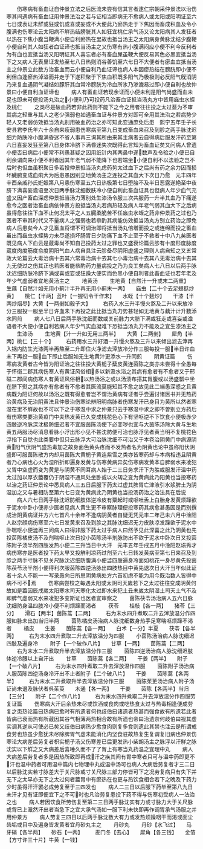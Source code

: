 <!-- { "loadSidebar": true } -->
　　伤寒病有畜血证自仲景立法之后医流未尝有信其言者逮仁宗朝采仲景法以治伤寒其间遇病有畜血证用仲景法治之若与证相当即病无不愈病人或太阳或阳明证至六七日或表证未觧或狂或饥或喜或妄或不大便此乃瘀热走于下焦因而畜成积血及令小腹满也伤寒论云太阳病不觧热结膀胱其人如狂宜桃仁承气汤又论太阳病其人发狂者以热在下焦小腹当鞕满小便自利瘀热在里故也抵当汤主之太阳病身黄脉沈结少腹鞕小便自利其人如狂者血证谛也抵当汤主之又伤寒有热小腹满闷应小便不利今反利者为有血也宜抵当汤又阳明证其人喜忘者必有畜血屎虽鞕大便反易其色必黑宜抵当汤下之又病人无表里证发热至七八日热则消谷善饥至六七日不大便者有瘀血宜抵当汤主之仲景立此数方治畜血而云小便自利乃血证谛也病人本因瘀热结在膀胱即小便不利但血逢瘀热淖溢而并走于下遂积聚于下焦血积既多阳气乃极极则必反阳气旣消阴乃来复血遇阴气凝结如豚肝其血常冷膀胱为冷血所氷乃渗漉易过即小便自利也故仲景曰小便自利血证谛也
　　病人有畜血证若现余证而小便未利是阳气尚盛而血未足也即未可便投汤丸治之小便利乃可投药凡治畜血证抵当汤丸方中皆用蝱虫水蛭及桃仁
　　之类尽是破血药若非此药则不能下之今之用者往往投之太过葢为不审其病之轻重与其人之老少强弱也如遇畜血证与仲景方对即可全用其法治之若病势少轻人又老弱仿效抵当汤丸别用破血药治之亦可知此变通庶免后患　熙宁五年壬子长安县君李氏年六十余自来瘦弱患伤寒病至第九日变成畜血来召及到胗之两手脉沈迟细力防肤冷小腹满昏迷不省人事再三询其所由来其主病者云自得病后服发汗药至第六日喜妄发狂至第八日身体冷脐下满昏迷失次既得此言知为畜血证矣又问病人曾遗小便否曰病后小便常不利愚甚疑之因用纸针内其两鼻中遂数声及令验之小便已自利余谓向来小便不利者因其年老气弱不能降下也若端坐小便自利不以法验之岂不后时也但血虽积聚日多若投仲景抵当汤丸虑药势太过血下之后尚有药之余力因而损坏臓腑变成血痢大为后患愚因别立地黄汤主之连投之其血大下次日乃愈　元丰四年辛酉亲戚孙氏姙娠第八月患伤寒至五六日热极第七日堕胎不及半日恶露遂絶至中夜脐下满喜妄谵语至次日两手脉沈细数肤冷小便自利此畜血证具也但病人年少血气充盛又因产畜血深虑仲景抵当汤力薄别处生漆汤令服三次共服药一升半其血乃下痛遂愈今之医者治畜血病依仲景方投抵当汤丸若病热轻及病人年老气弱其血大下之后病虽得愈往往下血不止何况太平之人五臓柔脆苦不任蝱虫水蛭之药非仲景药之过也乃医者不审其时代又不量病人之强弱也若叅酌其病能仿效抵当汤丸方别立药治之即免病人后患矣今人才见畜血将谓不可调治即将抵当汤丸倍増而投之或连绵而投之畜血虽出而蝱虫水蛭势力未尽遂损坏肠胃日夕防痛下血不止至于不救者十中八九矣医者既见病人下血云是蔵毒尚不知自己投药太过之罪也又盛衰论篇云胗有十度形度脉度蔵度肉度筋度俞度阴阳气血人病自具注云胗备尽阴阳虚盛之理则人病自知之又五常政大论篇云大毒治病十去其六常毒治病十去其七小毒治病十去其八无毒治病十去其九无使过之伤其正也若医者能叅酌药力量病投之乃为良工矣病人七八日以后两手脉沈迟细防肤冷脐下满或喜或妄或狂躁大便实而色黑小便自利者此畜血证也若年老及年少气虚弱者宜地黄汤主之
　　地黄汤
　　生地黄【自然汁一升或末二两重】　　生藕【自然汁如无用小蓟汁半升再无用小蓟末一两】　　蝱虫【二十个去足翅麸炒黄】　　桃仁【半两】蓝叶【一握切令干作末】　　水蛭【十个麸炒】　　干漆【半两炒烟尽】大黄【一两剉如骰子大】
　　右药入水三升半慢火熬及二升以来放冷分三服投一服至半日许血未下再投之此比抵当丸力势甚轻如无地黄与藕汁计升数添水同煎
　　病人七八日后两手脉沈细而数或关前脉力大脐下满或狂走或喜妄或谵语者不大便小便自利若病人年少气实血凝难下恐抵当汤丸力不能及之宜生漆汤主之
　　生漆汤
　　生地黄【汁一升如无用三两半】　　大黄【二两剉】　　犀角【半两】桃仁【三十个】
　　右药用水三升好酒一升慢火熬及三升以来倾出滤去滓再入锅内防生光漆两半再熬至二升即住火净滤去滓放冷分作三服每投一服半日许血未下再投一服血下即止后服如无生地黄汁更添水一升同煎
　　阴黄证篇
　　伤寒病发黄者古今皆为阳证治之往往投大黄栀子蘖皮黄连茵陈之类亦未尝得十全愚每于怀衞二郡其病伤寒人有黄证风俗相多以新汲水浴之其病有愈者有不愈者又于邢磁二郡间病伤寒人有黄证风俗相以热汤浴之或以汤渍布搭其胷腹或以汤盛瓢中坐在脐下熨之其病亦有愈者有不愈者其医流莫能知其不愈之故见此二端愚深惑之且黄病既为阳证何故以汤浴之既有得愈者岂不谓治黄病有证者乎尝遍讨诸医书并无热药治黄病及无治阴黄法且仲景治伤寒论辨阳明病脉者伤寒发汗已身目为黄所以然者寒湿在里不觧故也不可以下之于寒湿中求之仲景只云于寒湿中求之即不曽别立方药后有伤寒类要治黄疸门中夫热发黄已久变成桃花色心下有坚呕逆不下饮食小便极赤少四肢逆冷脉深沈极防细迟者不宜服茵陈汤使下必变哕也宜与大茵陈汤除大黄与生地黄五两服汤尽消息看脉小浮出形小见不甚沈防便可治也脉浮见者黄当明不复桃花色浮指下自觉也此类要中但只云脉浮大可治脉沈细不可治又于本卷治阴黄门中病源阴黄阳气伏阴气盛热毒加之故身面色黄头疼而不发热者名为阴黄也论中虽称阳伏阴盛即可服茵陈散方内却用茵陈大黄栀子黄连紫雪之类亦皆寒药却与本病相违且阴黄者乃心病也心火为湿所折即遍身发黄与伤寒黄病异矣伤寒病发黄本自脾弱水来凌犯又胃中空虚而变为黄是与阴黄不同耳病人始于二三日务求汗下为胜或服发汗温中药太过加以厚衣葢覆仍于阴湿不通风处坐卧或以火刼之变为黄病此乃阳黄也当投寒药以治之药证仲景论中悉具病人三五日后服下药太过虚其脾胃亡津液引水浆脾土为阴湿加之又与暑相防至第六七日变为黄病此乃阴黄也当投汤药治之治法具在后说
　　病人六七日两手脉沈迟防细肢体逆冷皮有粟起时或呕吐舌上白胎身发黄烦躁欲于泥水中卧小便赤少医者见病人黄生更不审察脉理便投寒药其病愈甚愚因是而别撰成治阴黄病证并方六七首凡十余年不逢病阴黄者自疑无凭元丰二年己未六月中淦阳人赵宗顔病伤寒至六七日发黄来召及到胗之其脉沈细迟无力皮肤凉发躁欲于泥水中卧喘呕小便澁再三问病人曰得非服下药太过乎病人曰然予见此深喜之此乃阴黄也先投茵陈橘皮汤不及剂喘呕止次日投小茵陈汤半剂脉防出不欲于泥水中卧次日又投茵陈附子汤半剂四肢发热小便二三升当日中大汗　元丰五年壬戌五月中淦阳赵埙秀才病伤寒亦是医者投下药太早又投觧利凉药过剂至六七日转发黄病至第七日来召及到胗之两手寸脉不见关尺脉沈迟细防腹满小便澁四肢遍身冷面如桃花一身尽黄先投茵陈茯苓汤半剂小便得利次服茵陈四逆汤脉出四肢热目中黄先退次日大汗当年似此证者十余人不能一一写录愚向日所思阴黄病处方六首初虑不能为用今既治数人皆得中病不可不焉
　　伤寒病尝校之每遇太阳或太阴司天嵗若下之太过往往变成阴黄何故如是葢因辰戌嵗太阳寒水司天寒化太过即水来犯土丑未嵗太阴湿土司天土气不及即脾气虚弱又水来凌犯多变斯证也医者宜审察之
　　茵陈茯苓汤治病人五六日脉沈细防身温四肢冷小便不利烦躁而渇者
　　茯苓　　桂枝【各一两】　　猪苓【三分】　　滑石【两半】茵陈蒿【二两】
　　右为末水四升煮取二升去滓放温分作四服如脉未出加当归半两
　　茵陈橘皮汤治病人脉沈细数身热手足寒喘呕烦躁不渇者
　　橘皮　　生姜　　茵陈蒿【各一两】　　白术【一分】半夏　　茯苓【各半两】
　　右为末水四升煮取二升去滓放温分为四服
　　小茵陈汤治病人脉沈细迟四肢及遍身冷
　　附子【一个破作八片】　　甘草【一两】　　茵陈蒿【二两】
　　右为末水二升煮取升半去滓放温分作三服
　　茵陈四逆汤治病人脉沈细迟肢体逆冷腰以上自汗出
　　甘草　　茵陈蒿【各二两】　　干姜【两半】　　附子【一个破八片】
　　右为末水四升煮取二升去滓放温作四服
　　茵陈附子汤治病人服茵陈四逆汤身冷汗出不止者附子【二个破八片】　　干姜　　茵陈蒿【各两半】
　　右为末水二升煮取升半去滓放温分作三服
　　茵陈茱茰汤治病人附子汤证尚未退及脉伏者呉茱萸　　木通【各一两】　　干姜　　茵陈【各两半】当归【三分】　　附子【二个作八片】
　　右为末水四升煮取二升去滓放温分作四服劳复证篇
　　伤寒病大汗后余热未尽或饮酒或食肉或吃热食太过与热毒相逢便成劳复之患热论篇曰热病巳愈时有所遗者何也歧伯曰诸遗者热甚而强食故有所遗若此者皆病已衰而热有所蔵因其谷气相薄两热相合故有所遗也帝曰治遗奈何歧伯曰视其虚实调其逆从可使必已矣又歧伯曰病热少愈食肉则复多食则遗此其禁也注云是所谓戒食劳也热虽少愈犹未尽除脾胃气虚未能消化内坚食驻故热复生复谓复旧病也仲景伤寒论大病差后劳复者枳实栀子汤又伤寒差已后更发热小柴胡汤主之脉浮以汗觧之脉沈实以下觧之又大病差后喜唾久而不了了胷上有寒当丸药温之宜理中丸
　　病人大病差后劳复者多是因热所致即再成汗之疾其间有胃中寒者只可与温中药即更不汗也温中药者可用温中篇内七物理中丸或温中汤可也病人大病后劳复者才三二日以后脉沈实若寸脉差大于关尺脉或寸关尺脉三部力停皆可下之况劳复病只有失下并无下之太早亦无下之太过何者葢胃中有瘀热在也更与热饮食相合若下之晩及下药力少时虽得汗汗罢必成劳复至于三四发也
　　病人二三日以后服下药毕至第八九日未汗才见有证即便宜下之不可时也凡治劳复患投下药不得与伤寒初受病人一法治之也
　　病人若因饮食所劳伤复至第二三日两手脉沈实有力或寸脉力大于关尺脉或胷已上濈然汗出者当急下之宜大承气汤如一服下利未快即再作调胃承气汤服之并用仲景方
　　病人劳复三四日以后两手脉沈数大有力或发热烦躁咽干而渇或面尘齿垢或目中及遍身皆发黄者宜丹砂丸主之
　　丹砂丸
　　丹砂【水飞过】　　马牙硝【各半两】　　砂石【一两】
　　麦门冬【去心】　　犀角【各三钱】　　金箔【方寸许三十片】牛黄【一钱】
